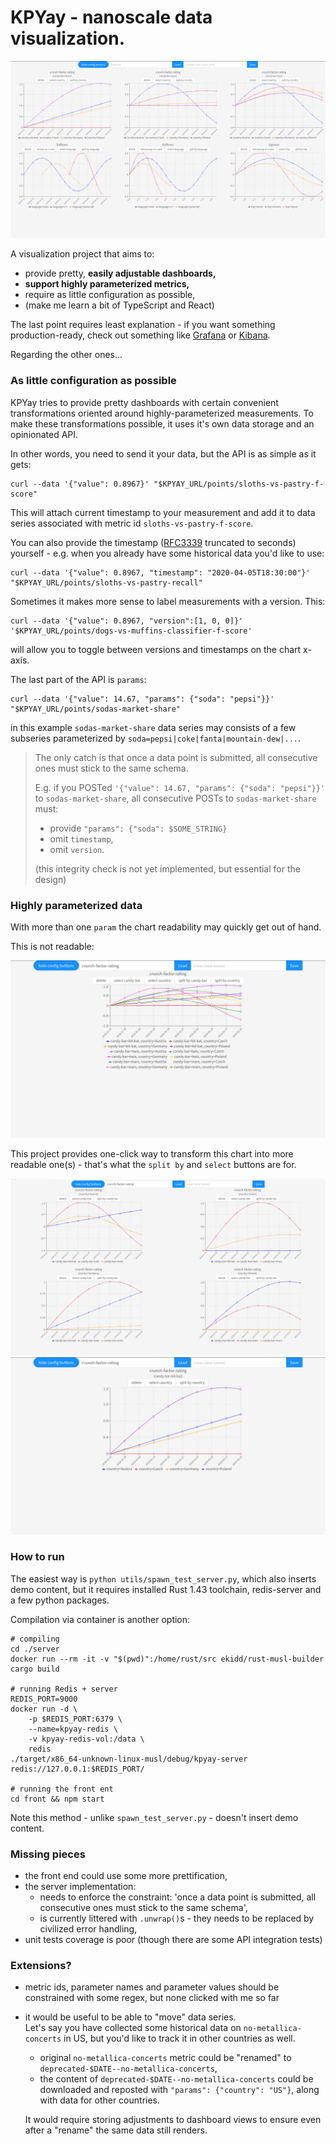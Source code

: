 # KPYay - nanoscale data visualization.

<img src="screenshots/main-ss.png" alt="demo-view"/>

A visualization project that aims to:
- provide pretty, **easily adjustable dashboards,** 
- **support highly parameterized metrics,**
- require as little configuration as possible,
- (make me learn a bit of TypeScript and React)

The last point requires least explanation - if you want something production-ready, 
check out something like [Grafana](https:////grafana.com) or [Kibana](https://www.elastic.co/kibana).

Regarding the other ones...

### As little configuration as possible
KPYay tries to provide pretty dashboards with certain convenient transformations oriented around 
highly-parameterized measurements. To make these transformations possible, 
it uses it's own data storage and an opinionated API.

In other words, you need to send it your data, but the API is as simple as it gets:

    curl --data '{"value": 0.8967}' "$KPYAY_URL/points/sloths-vs-pastry-f-score"
    
This will attach current timestamp to your measurement and add 
it to data series associated with metric id `sloths-vs-pastry-f-score`. 

You can also provide the timestamp ([RFC3339](https://tools.ietf.org/html/rfc3339) truncated to seconds) 
yourself - e.g. when you already have some historical data you'd like to use:

    curl --data '{"value": 0.8967, "timestamp": "2020-04-05T18:30:00"}' "$KPYAY_URL/points/sloths-vs-pastry-recall"

Sometimes it makes more sense to label measurements with a version. This:

    curl --data '{"value": 0.8967, "version":[1, 0, 0]}' '$KPYAY_URL/points/dogs-vs-muffins-classifier-f-score'

will allow you to toggle between versions and timestamps on the chart x-axis.

The last part of the API is `params`:

    curl --data '{"value": 14.67, "params": {"soda": "pepsi"}}' "$KPYAY_URL/points/sodas-market-share"

in this example `sodas-market-share` data series may consists of a few subseries
parameterized by `soda=pepsi|coke|fanta|mountain-dew|...`.

  
>The only catch is that once a data point is submitted, all consecutive ones must stick to the same schema.
>
>E.g. if you POSTed `'{"value": 14.67, "params": {"soda": "pepsi"}}'` to `sodas-market-share`, 
>all consecutive POSTs to `sodas-market-share` must:
>- provide `"params": {"soda": $SOME_STRING}` 
>- omit `timestamp`,
>- omit `version`.
>
> (this integrity check is not yet implemented, but essential for the design)


### Highly parameterized data
With more than one `param` the chart readability may quickly get out of hand.

This is not readable:

<img src="screenshots/too-many-series.png" alt="demo-view"/>

This project provides one-click way to transform this chart into more readable one(s) - 
that's what the `split by` and `select` buttons are for.

<img src="screenshots/split-by-country.png" alt="dashboard-after-splitting-by-country"/>
<img src="screenshots/selected-kit-kat.png" alt="dashboard-after-selecting-kit-kat"/>

### How to run
The easiest way is `python utils/spawn_test_server.py`, which also inserts demo content,
but it requires installed Rust 1.43 toolchain, redis-server and a few python packages.

Compilation via container is another option:

    # compiling
    cd ./server
    docker run --rm -it -v "$(pwd)":/home/rust/src ekidd/rust-musl-builder cargo build

    # running Redis + server
    REDIS_PORT=9000
    docker run -d \
        -p $REDIS_PORT:6379 \
        --name=kpyay-redis \
        -v kpyay-redis-vol:/data \
        redis
    ./target/x86_64-unknown-linux-musl/debug/kpyay-server redis://127.0.0.1:$REDIS_PORT/

    # running the front ent
    cd front && npm start

Note this method - unlike `spawn_test_server.py` - doesn't insert demo content.

### Missing pieces
- the front end could use some more prettification,
- the server implementation:
    - needs to enforce the constraint: 'once a data point is submitted, all consecutive ones must stick to the same schema',
    - is currently littered with `.unwrap()`s - they needs to be replaced by civilized error handling,
- unit tests coverage is poor (though there are some API integration tests)

### Extensions?
- metric ids, parameter names and parameter values should be constrained with some regex, 
but none clicked with me so far
- it would be useful to be able to "move" data series.  
    Let's say you have collected some historical data on `no-metallica-concerts` in US, 
    but you'd like to track it in other countries as well. 
    - original `no-metallica-concerts` metric could be "renamed" to `deprecated-$DATE--no-metallica-concerts`,
    - the content of `deprecated-$DATE--no-metallica-concerts` could be downloaded 
        and reposted with `"params": {"country": "US"}`, along with data for other countries.  
        
    It would require storing adjustments to dashboard views to ensure even after a "rename" the same data still renders.
